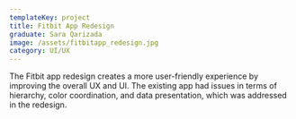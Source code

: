 ```yaml
---
templateKey: project
title: Fitbit App Redesign
graduate: Sara Qarizada
image: /assets/fitbitapp_redesign.jpg
category: UI/UX
---
```

The Fitbit app redesign creates a more user-friendly experience by improving the overall UX and UI. The existing app had issues in terms of hierarchy, color coordination, and data presentation, which was addressed in the redesign.
